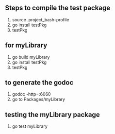 ## Steps to compile the test package

1. source .project_bash-profile
2. go install testPkg
3. testPkg

## for myLibrary
1. go build myLibrary
2. go install testPkg
3. testPkg

## to generate the godoc
1. godoc -http=:6060
2. go to Packages/myLibrary

## testing the myLibrary package
1. go test myLibrary